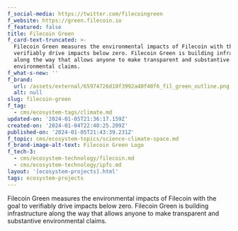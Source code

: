 ```yaml
---
f_social-media: https://twitter.com/filecoingreen
f_website: https://green.filecoin.io
f_featured: false
title: Filecoin Green
f_card-text-truncated: >-
  Filecoin Green measures the environmental impacts of Filecoin with the goal to
  verifiably drive impacts below zero. Filecoin Green is building infrastructure
  along the way that allows anyone to make transparent and substantive
  environmental claims.
f_what-s-new: ''
f_brand:
  url: /assets/external/65974726d10f3992a40f40f6_fil_green_outline.png
  alt: null
slug: filecoin-green
f_tag:
  - cms/ecosystem-tags/climate.md
updated-on: '2024-01-05T21:36:17.159Z'
created-on: '2024-01-04T22:40:25.209Z'
published-on: '2024-01-05T21:43:39.231Z'
f_topic: cms/ecosystem-topics/science-climate-space.md
f_brand-image-alt-text: Filecoin Green Logo
f_tech-3:
  - cms/ecosystem-technology/filecoin.md
  - cms/ecosystem-technology/ipfs.md
layout: '[ecosystem-projects].html'
tags: ecosystem-projects
---
```


Filecoin Green measures the environmental impacts of Filecoin with the goal to verifiably drive impacts below zero. Filecoin Green is building infrastructure along the way that allows anyone to make transparent and substantive environmental claims.
